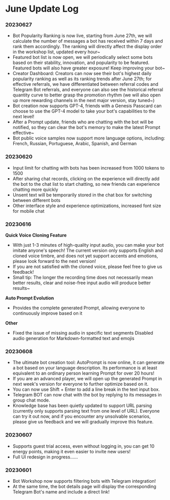 # June Update Log

### 20230627

* Bot Popularity Ranking is now live, starting from June 27th, we will calculate the number of messages a bot has received within 7 days and rank them accordingly. The ranking will directly affect the display order in the workshop list, updated every hour\~
* Featured bot list is now open, we will periodically select some bots based on their stability, innovation, and popularity to be featured. Featured bots will also have greater exposure! Keep improving your bot\~
* Creator Dashboard: Creators can now see their bot's highest daily popularity ranking as well as its ranking trends after June 27th; for effective referrals, we have differentiated between referral codes and Telegram Bot referrals, and everyone can also see the historical referral quantity curve to better grasp the promotion rhythm (we will also open up more rewarding channels in the next major version, stay tuned\~)
* Bot creation now supports GPT-4, friends with a Genesis Passcard can choose to use the GPT-4 model to take your bot's capabilities to the next level!
* After a Prompt update, friends who are chatting with the bot will be notified, so they can clear the bot's memory to make the latest Prompt effective\~
* Bot public voice samples now support more language options, including: French, Russian, Portuguese, Arabic, Spanish, and German

### 20230620

* Input limit for chatting with bots has been increased from 1000 tokens to 1500
* After sharing chat records, clicking on the experience will directly add the bot to the chat list to start chatting, so new friends can experience chatting more quickly
* Unsent text will be temporarily stored in the chat box for switching between different bots
* Other interface style and experience optimizations, increased font size for mobile chat

### 20230616

**Quick Voice Cloning Feature**&#x20;

* With just 1-3 minutes of high-quality input audio, you can make your bot imitate anyone's speech! The current version only supports English and cloned voice timbre, and does not yet support accents and emotions, please look forward to the next version!&#x20;
* If you are not satisfied with the cloned voice, please feel free to give us feedback!&#x20;
* Small tip: The longer the recording time does not necessarily mean better results, clear and noise-free input audio will produce better results\~

**Auto Prompt Evolution**&#x20;

* Provides the complete generated Prompt, allowing everyone to continuously improve based on it

**Other**&#x20;

* Fixed the issue of missing audio in specific text segments Disabled audio generation for Markdown-formatted text and emojis

### 20230608

* The ultimate bot creation tool: AutoPrompt is now online, it can generate a bot based on your language description. Its performance is at least equivalent to an ordinary person learning Prompt for over 20 hours!
* If you are an advanced player, we will open up the generated Prompt in next week's version for everyone to further optimize based on it.
* You can now use Shift + Enter to add a line break in the text input box.
* Telegram BOT can now chat with the bot by replying to its messages in group chat mode.
* Knowledge base has been quietly updated to support URL parsing (currently only supports parsing text from one level of URL). Everyone can try it out now, and if you encounter any unsolvable scenarios, please give us feedback and we will gradually improve this feature.

### 20230607

* Supports guest trial access, even without logging in, you can get 10 energy points, making it even easier to invite new users!
* Full UI redesign in progress……

### 20230601

* Bot Workshop now supports filtering bots with Telegram integration!
* At the same time, the bot details page will display the corresponding Telegram Bot's name and include a direct link!